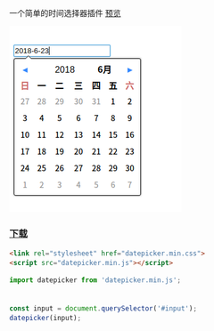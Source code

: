 一个简单的时间选择器插件
[预览](https://zaqmjuop.github.io/datepicker/)

![face-preview](./readme-pic.png)

### [下载](https://github.com/zaqmjuop/datepicker/releases/download/1.0.1/build.zip)

```html
<link rel="stylesheet" href="datepicker.min.css">
<script src="datepicker.min.js"></script>
```

```javascript
import datepicker from 'datepicker.min.js';


const input = document.querySelector('#input');
datepicker(input);
```